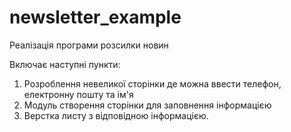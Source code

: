 # newsletter_example
Реалізація програми розсилки новин

Включає наступні пункти:
1)	Розроблення невеликої сторінки де можна ввести телефон, електронну пошту та ім'я
2)	Модуль створення сторінки для заповнення інформацією
3)	Верстка листу з відповідною інформацією.

